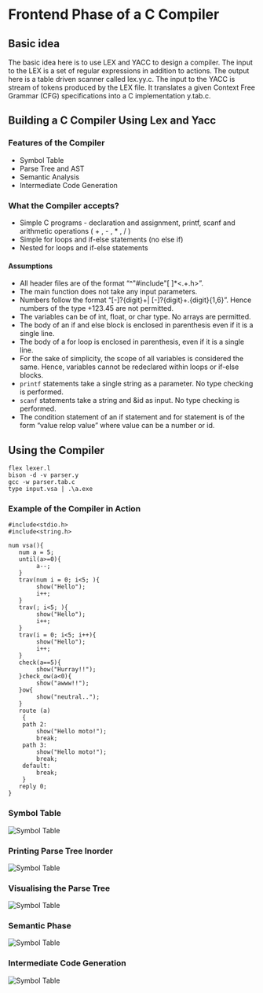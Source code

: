 # Frontend Phase of a C Compiler


## Basic idea

The basic idea here is to use LEX and YACC to design a compiler. 
The input to the LEX is a set of regular expressions in addition to actions. The output here is a table driven scanner called lex.yy.c.
The input to the YACC is stream of tokens produced by the LEX file. It translates a given Context Free Grammar (CFG) specifications into a C implementation y.tab.c.

## Building a C Compiler Using Lex and Yacc

### Features of the Compiler

- Symbol Table
- Parse Tree and AST
- Semantic Analysis
- Intermediate Code Generation

### What the Compiler accepts?

- Simple C programs - declaration and assignment, printf, scanf and arithmetic operations ( + , - , * , / )
- Simple for loops and if-else statements (no else if)
- Nested for loops and if-else statements

#### Assumptions

- All header files are of the format “^"#include"[ ]*<.+\.h>”.
- The main function does not take any input parameters.
- Numbers follow the format “[-]?{digit}+| [-]?{digit}+\.{digit}{1,6}”. Hence numbers of the type +123.45 are not permitted.
- The variables can be of int, float, or char type. No arrays are permitted. 
- The body of an if and else block is enclosed in parenthesis even if it is a single line.
- The body of a for loop is enclosed in parenthesis, even if it is a single line.
- For the sake of simplicity, the scope of all variables is considered the same. Hence, variables cannot be redeclared within loops or if-else blocks. 
- ```printf``` statements take a single string as a parameter. No type checking is performed.
- ```scanf``` statements take a string and &id as input. No type checking is performed.
- The condition statement of an if statement and for statement is of the form “value relop value” where value can be a number or id. 

 

## Using the Compiler

```
flex lexer.l 
bison -d -v parser.y
gcc -w parser.tab.c
type input.vsa | .\a.exe

```

### Example of the Compiler in Action

```
#include<stdio.h>
#include<string.h>

num vsa(){
   num a = 5;
   until(a>=0){
        a--;
   }
   trav(num i = 0; i<5; ){
        show("Hello");
        i++;
   }
   trav(; i<5; ){
        show("Hello");
        i++;
   }
   trav(i = 0; i<5; i++){
        show("Hello");
        i++;
   }
   check(a==5){
        show("Hurray!!");
   }check_ow(a<0){
        show("awww!!");
   }ow{
        show("neutral..");
   }
   route (a)
    {
    path 2:
        show("Hello moto!");
        break;
    path 3:
        show("Hello moto!");
        break;
    default:
        break;
    }
   reply 0;
}

```

### Symbol Table

![Symbol Table](/Images/table.png)

### Printing Parse Tree Inorder 

![Symbol Table](/Images/inorder.png)

### Visualising the Parse Tree 

![Symbol Table](/Images/tree.png)

### Semantic Phase

![Symbol Table](/Images/semantic.png)

### Intermediate Code Generation

![Symbol Table](/Images/icg.png)
